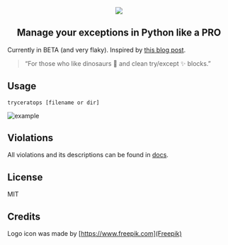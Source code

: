 <p align="center">
    <img src="https://raw.githubusercontent.com/guilatrova/tryceratops/main/img/logo.png">
</p>



<h2 align="center">Manage your exceptions in Python like a PRO</h2>

Currently in BETA (and very flaky).
Inspired by [this blog post](https://blog.guilatrova.dev/handling-exceptions-in-python-like-a-pro/).

> “For those who like dinosaurs 🦖 and clean try/except ✨ blocks.”

## Usage

```
tryceratops [filename or dir]
```

![example](https://raw.githubusercontent.com/guilatrova/tryceratops/main/img/tryceratops-example.gif)

## Violations

All violations and its descriptions can be found in [docs](./docs/violations/).

## License

MIT

## Credits

Logo icon was made by [https://www.freepik.com](Freepik)

